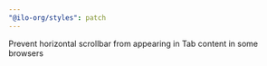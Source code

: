 ```yaml
---
"@ilo-org/styles": patch
---
```


Prevent horizontal scrollbar from appearing in Tab content in some browsers
